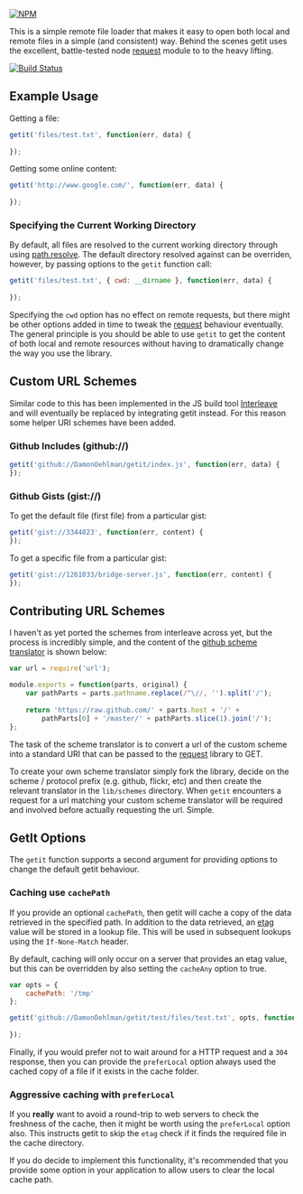[![NPM](http://nodei.co/npm/getit.png)](http://nodei.co/npm/getit/)

This is a simple remote file loader that makes it easy to open both local and remote files in a simple (and consistent) way.  Behind the scenes getit uses the excellent, battle-tested node [request](https://github.com/mikeal/request) module to to the heavy lifting.

<a href="http://travis-ci.org/#!/DamonOehlman/getit"><img src="https://secure.travis-ci.org/DamonOehlman/getit.png" alt="Build Status"></a>

## Example Usage

Getting a file:

```js
getit('files/test.txt', function(err, data) {
    
});
```

Getting some online content:

```js
getit('http://www.google.com/', function(err, data) {
    
});
```

### Specifying the Current Working Directory

By default, all files are resolved to the current working directory through using  [path.resolve](http://nodejs.org/docs/latest/api/path.html#path.resolve).  The default directory resolved against can be overriden, however, by passing options to the `getit` function call:

```js
getit('files/test.txt', { cwd: __dirname }, function(err, data) {
    
});
```

Specifying the `cwd` option has no effect on remote requests, but there might be other options added in time to tweak the [request](https://github.com/mikeal/request) behaviour eventually.  The general principle is you should be able to use `getit` to get the content of both local and remote resources without having to dramatically change the way you use the library.

## Custom URL Schemes

Similar code to this has been implemented in the JS build tool [Interleave](https://github.com/DamonOehlman/interleave) and will eventually be replaced by integrating getit instead.  For this reason some helper URI schemes have been added.

### Github Includes (github://)

```js
getit('github://DamonOehlman/getit/index.js', function(err, data) {
});
```

### Github Gists (gist://)

To get the default file (first file) from a particular gist:

```js
getit('gist://3344823', function(err, content) {
});
```

To get a specific file from a particular gist:

```js
getit('gist://1261033/bridge-server.js', function(err, content) {
});
```

## Contributing URL Schemes

I haven't as yet ported the schemes from interleave across yet, but the process is incredibly simple, and the content of the [github scheme translator](/DamonOehlman/getit/blob/master/lib/schemes/github.js) is shown below:

```js
var url = require('url');

module.exports = function(parts, original) {
    var pathParts = parts.pathname.replace(/^\//, '').split('/');
    
    return 'https://raw.github.com/' + parts.host + '/' + 
        pathParts[0] + '/master/' + pathParts.slice(1).join('/');
};
```

The task of the scheme translator is to convert a url of the custom scheme into a standard URI that can be passed to the [request](https://github.com/mikeal/request) library to GET.  

To create your own scheme translator simply fork the library, decide on the scheme / protocol prefix (e.g. github, flickr, etc) and then create the relevant translator in the `lib/schemes` directory.  When `getit` encounters a request for a url matching your custom scheme translator will be required and involved before actually requesting the url.  Simple.

## GetIt Options

The `getit` function supports a second argument for providing options to change the default getit behaviour.  

### Caching use `cachePath`

If you provide an optional `cachePath`, then getit will cache a copy of the data retrieved in the specified path.  In addition to the data retrieved, an [etag](http://en.wikipedia.org/wiki/HTTP_ETag) value will be stored in a lookup file.  This will be used in subsequent lookups using the `If-None-Match` header.

By default, caching will only occur on a server that provides an etag value, but this can be overridden by also setting the `cacheAny` option to true.

```js
var opts = {
    cachePath: '/tmp'
};

getit('github://DamonOehlman/getit/test/files/test.txt', opts, function(err, data) {
    
});
```

Finally, if you would prefer not to wait around for a HTTP request and a `304` response, then you can provide the `preferLocal` option always used the cached copy of a file if it exists in the cache folder.

### Aggressive caching with `preferLocal`

If you __really__ want to avoid a round-trip to web servers to check the freshness of the cache, then it might be worth using the `preferLocal` option also.  This instructs getit to skip the `etag` check if it finds the required file in the cache directory.

If you do decide to implement this functionality, it's recommended that you provide some option in your application to allow users to clear the local cache path.